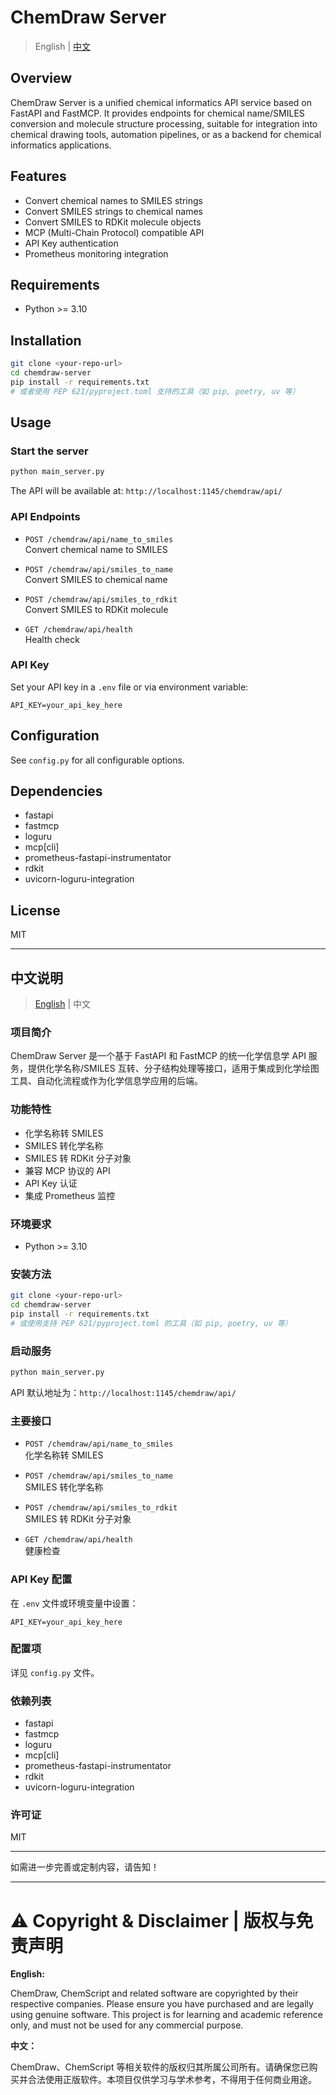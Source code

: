 # ChemDraw Server

> English | [中文](#中文说明)

## Overview

ChemDraw Server is a unified chemical informatics API service based on FastAPI and FastMCP. It provides endpoints for chemical name/SMILES conversion and molecule structure processing, suitable for integration into chemical drawing tools, automation pipelines, or as a backend for chemical informatics applications.

## Features

- Convert chemical names to SMILES strings
- Convert SMILES strings to chemical names
- Convert SMILES to RDKit molecule objects
- MCP (Multi-Chain Protocol) compatible API
- API Key authentication
- Prometheus monitoring integration

## Requirements

- Python >= 3.10

## Installation

```bash
git clone <your-repo-url>
cd chemdraw-server
pip install -r requirements.txt
# 或者使用 PEP 621/pyproject.toml 支持的工具（如 pip, poetry, uv 等）
```

## Usage

### Start the server

```bash
python main_server.py
```

The API will be available at: `http://localhost:1145/chemdraw/api/`

### API Endpoints

- `POST /chemdraw/api/name_to_smiles`  
  Convert chemical name to SMILES

- `POST /chemdraw/api/smiles_to_name`  
  Convert SMILES to chemical name

- `POST /chemdraw/api/smiles_to_rdkit`  
  Convert SMILES to RDKit molecule

- `GET /chemdraw/api/health`  
  Health check

### API Key

Set your API key in a `.env` file or via environment variable:

```
API_KEY=your_api_key_here
```

## Configuration

See `config.py` for all configurable options.

## Dependencies

- fastapi
- fastmcp
- loguru
- mcp[cli]
- prometheus-fastapi-instrumentator
- rdkit
- uvicorn-loguru-integration

## License

MIT

---

## 中文说明

> [English](#overview) | 中文

### 项目简介

ChemDraw Server 是一个基于 FastAPI 和 FastMCP 的统一化学信息学 API 服务，提供化学名称/SMILES 互转、分子结构处理等接口，适用于集成到化学绘图工具、自动化流程或作为化学信息学应用的后端。

### 功能特性

- 化学名称转 SMILES
- SMILES 转化学名称
- SMILES 转 RDKit 分子对象
- 兼容 MCP 协议的 API
- API Key 认证
- 集成 Prometheus 监控

### 环境要求

- Python >= 3.10

### 安装方法

```bash
git clone <your-repo-url>
cd chemdraw-server
pip install -r requirements.txt
# 或使用支持 PEP 621/pyproject.toml 的工具（如 pip, poetry, uv 等）
```

### 启动服务

```bash
python main_server.py
```

API 默认地址为：`http://localhost:1145/chemdraw/api/`

### 主要接口

- `POST /chemdraw/api/name_to_smiles`  
  化学名称转 SMILES

- `POST /chemdraw/api/smiles_to_name`  
  SMILES 转化学名称

- `POST /chemdraw/api/smiles_to_rdkit`  
  SMILES 转 RDKit 分子对象

- `GET /chemdraw/api/health`  
  健康检查

### API Key 配置

在 `.env` 文件或环境变量中设置：

```
API_KEY=your_api_key_here
```

### 配置项

详见 `config.py` 文件。

### 依赖列表

- fastapi
- fastmcp
- loguru
- mcp[cli]
- prometheus-fastapi-instrumentator
- rdkit
- uvicorn-loguru-integration

### 许可证

MIT

---

如需进一步完善或定制内容，请告知！

---

# ⚠️ Copyright & Disclaimer | 版权与免责声明

**English:**

ChemDraw, ChemScript and related software are copyrighted by their respective companies. Please ensure you have purchased and are legally using genuine software. This project is for learning and academic reference only, and must not be used for any commercial purpose.

**中文：**

ChemDraw、ChemScript 等相关软件的版权归其所属公司所有。请确保您已购买并合法使用正版软件。本项目仅供学习与学术参考，不得用于任何商业用途。
